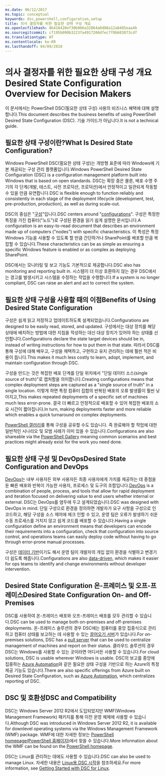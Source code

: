 ```yaml
---
ms.date: 06/12/2017
ms.topic: conceptual
keywords: dsc,powershell,configuration,setup
title: 의사 결정자를 위한 필요한 상태 구성 개요
ms.openlocfilehash: 8b410420ef30b066a32864a0d08a12a8485eaa4b
ms.sourcegitcommit: cf195b090b3223fa4917206dfec7f0b603873cdf
ms.translationtype: HT
ms.contentlocale: ko-KR
ms.lasthandoff: 04/09/2018
---
```

# <a name="desired-state-configuration-overview-for-decision-makers"></a><span data-ttu-id="8d5b4-103">의사 결정자를 위한 필요한 상태 구성 개요</span><span class="sxs-lookup"><span data-stu-id="8d5b4-103">Desired State Configuration Overview for Decision Makers</span></span>

<span data-ttu-id="8d5b4-104">이 문서에서는 PowerShell DSC(필요한 상태 구성) 사용의 비즈니스 혜택에 대해 설명합니다.</span><span class="sxs-lookup"><span data-stu-id="8d5b4-104">This document describes the business benefits of using PowerShell Desired State Configuration (DSC).</span></span> <span data-ttu-id="8d5b4-105">기술 가이드가 아닙니다.</span><span class="sxs-lookup"><span data-stu-id="8d5b4-105">It is not a technical guide.</span></span>

## <a name="what-is-desired-state-configuration"></a><span data-ttu-id="8d5b4-106">필요한 상태 구성이란?</span><span class="sxs-lookup"><span data-stu-id="8d5b4-106">What Is Desired State Configuration?</span></span>

<span data-ttu-id="8d5b4-107">Windows PowerShell DSC(필요한 상태 구성)는 개방형 표준에 따라 Windows에 기본 제공되는 구성 관리 플랫폼입니다.</span><span class="sxs-lookup"><span data-stu-id="8d5b4-107">Windows PowerShell Desired State Configuration (DSC) is a configuration management platform built into Windows that is based on open standards.</span></span> <span data-ttu-id="8d5b4-108">DSC는 확장 중은 물론, 배포 수명 주기의 각 단계(개발, 테스트, 사전 프로덕션, 프로덕션)에서 안정적이고 일관되게 작동할 수 있을 만큼 유연합니다.</span><span class="sxs-lookup"><span data-stu-id="8d5b4-108">DSC is flexible enough to function reliably and consistently in each stage of the deployment lifecycle (development, test, pre-production, production), as well as during scale-out.</span></span>

<span data-ttu-id="8d5b4-109">DSC의 중심은 "[구성](https://msdn.microsoft.com/powershell/dsc/configurations)"입니다.</span><span class="sxs-lookup"><span data-stu-id="8d5b4-109">DSC centers around "[configurations](https://msdn.microsoft.com/powershell/dsc/configurations)".</span></span>
<span data-ttu-id="8d5b4-110">구성은 특정한 특징을 가진 컴퓨터("노드")로 구성된 환경을 읽기 쉽게 설명한 문서입니다.</span><span class="sxs-lookup"><span data-stu-id="8d5b4-110">A configuration is an easy-to-read document that describes an environment made up of computers ("nodes") with specific characteristics.</span></span>
<span data-ttu-id="8d5b4-111">이 특성은 특정 Windows 기능을 사용할 수 있도록 할 만큼 간단하거나 SharePoint를 배포할 만큼 복잡할 수 있습니다.</span><span class="sxs-lookup"><span data-stu-id="8d5b4-111">These characteristics can be as simple as ensuring a specific Windows feature is enabled or as complex as deploying SharePoint.</span></span>

<span data-ttu-id="8d5b4-112">DSC에서는 모니터링 및 보고 기능도 기본적으로 제공합니다.</span><span class="sxs-lookup"><span data-stu-id="8d5b4-112">DSC also has monitoring and reporting built in.</span></span>
<span data-ttu-id="8d5b4-113">시스템이 더 이상 호환하지 않는 경우 DSC에서는 경고를 발생시키고 시스템을 수정하는 작업을 수행합니다.</span><span class="sxs-lookup"><span data-stu-id="8d5b4-113">If a system is no longer compliant, DSC can raise an alert and act to correct the system.</span></span>

## <a name="benefits-of-using-desired-state-configuration"></a><span data-ttu-id="8d5b4-114">필요한 상태 구성을 사용할 때의 이점</span><span class="sxs-lookup"><span data-stu-id="8d5b4-114">Benefits of Using Desired State Configuration</span></span>

<span data-ttu-id="8d5b4-115">구성은 쉽게 읽고 저장하고 업데이트하도록 설계되었습니다.</span><span class="sxs-lookup"><span data-stu-id="8d5b4-115">Configurations are designed to be easily read, stored, and updated.</span></span>
<span data-ttu-id="8d5b4-116">구성에서는 대상 장치를 해당 상태에 배치하는 방법에 대한 지침을 작성하는 대신 대상 장치가 있어야 하는 상태를 선언합니다.</span><span class="sxs-lookup"><span data-stu-id="8d5b4-116">Configurations declare the state target devices should be in, instead of writing instructions for how to put them in that state.</span></span>
<span data-ttu-id="8d5b4-117">따라서 DSC를 통해 구성에 대해 배우고, 구성을 채택하고, 구현하고 유지 관리하는 데에 훨씬 적은 비용이 듭니다.</span><span class="sxs-lookup"><span data-stu-id="8d5b4-117">This makes it much less costly to learn, adopt, implement, and maintain configuration through DSC.</span></span>

<span data-ttu-id="8d5b4-118">구성을 만드는 것은 복잡한 배포 단계를 단일 위치에서 "단일 데이터 소스(single source of truth)"로 캡처함을 의미합니다.</span><span class="sxs-lookup"><span data-stu-id="8d5b4-118">Creating configurations means that complex deployment steps are captured as a "single source of truth" in a single location.</span></span>
<span data-ttu-id="8d5b4-119">이렇게 하면 특정 컴퓨터 집합의 반복된 배포의 오류 발생률이 훨씬 낮아지고,</span><span class="sxs-lookup"><span data-stu-id="8d5b4-119">This makes repeated deployments of a specific set of machines much less error-prone.</span></span>
<span data-ttu-id="8d5b4-120">결국 더 빠르고 안정적으로 배포할 수 있어 복잡한 배포의 소요 시간이 짧아집니다.</span><span class="sxs-lookup"><span data-stu-id="8d5b4-120">In turn, making deployments faster and more reliable which enables a quick turnaround on complex deployments.</span></span>

<span data-ttu-id="8d5b4-121">[PowerShell 갤러리](https://powershellgallery.com)를 통해 구성을 공유할 수도 있습니다. 즉 완료해야 할 작업에 대한 일반적인 시나리오 및 모범 사례가 이미 있을 수 있습니다.</span><span class="sxs-lookup"><span data-stu-id="8d5b4-121">Configurations are also shareable via the [PowerShell Gallery](https://powershellgallery.com) meaning common scenarios and best practices might already exist for the work you need done.</span></span>


## <a name="desired-state-configuration-and-devops"></a><span data-ttu-id="8d5b4-122">필요한 상태 구성 및 DevOps</span><span class="sxs-lookup"><span data-stu-id="8d5b4-122">Desired State Configuration and DevOps</span></span>

<span data-ttu-id="8d5b4-123">[DevOps](http://blogs.technet.com/b/ashleymcglone/archive/2015/11/20/devops-for-n00bs-ie-windows-people.aspx)는 내부 사용자든 외부 사용자든 최종 사용자에게 가치를 제공하는 데 중점을 둔 빠른 배포와 반복이 가능한 사용자, 프로세스 및 도구의 조합입니다.</span><span class="sxs-lookup"><span data-stu-id="8d5b4-123">[DevOps](http://blogs.technet.com/b/ashleymcglone/archive/2015/11/20/devops-for-n00bs-ie-windows-people.aspx) is a combination of people, process, and tools that allow for rapid deployment and iteration focused on delivering value to end users whether internal or external.</span></span>
<span data-ttu-id="8d5b4-124">DSC는 DevOps를 염두에 두고 설계되었습니다.</span><span class="sxs-lookup"><span data-stu-id="8d5b4-124">DSC was designed with DevOps in mind.</span></span>
<span data-ttu-id="8d5b4-125">단일 구성으로 환경을 정의하면 개발자가 요구 사항을 구성으로 인코드하고, 해당 구성을 소스 제어에 체크 인할 수 있고, 운영 팀은 오류가 발생하기 쉬운 수동 프로세스를 거치지 않고 쉽게 코드를 배포할 수 있습니다.</span><span class="sxs-lookup"><span data-stu-id="8d5b4-125">Having a single configuration define an environment means that developers can encode their requirements into a configuration, check that configuration into source control, and operations teams can easily deploy code without having to go through error-prone manual processes.</span></span>

<span data-ttu-id="8d5b4-126">구성은 [데이터 기반](https://msdn.microsoft.com/powershell/dsc/configdata)이기도 해서 운영 팀이 개발자의 개입 없이 환경을 식별하고 변경기 더 쉽도록 해줍니다.</span><span class="sxs-lookup"><span data-stu-id="8d5b4-126">Configurations are also [data-driven](https://msdn.microsoft.com/powershell/dsc/configdata), which makes it easier for ops teams to identify and change environments without developer intervention.</span></span>

## <a name="desired-state-configuration-on--and-off-premises"></a><span data-ttu-id="8d5b4-127">Desired State Configuration 온-프레미스 및 오프-프레미스</span><span class="sxs-lookup"><span data-stu-id="8d5b4-127">Desired State Configuration On- and Off-Premises</span></span>

<span data-ttu-id="8d5b4-128">DSC를 사용하여 온-프레미스 배포와 오프-프레미스 배포를 모두 관리할 수 있습니다.</span><span class="sxs-lookup"><span data-stu-id="8d5b4-128">DSC can be used to manage both on-premises and off-premises deployments.</span></span>
<span data-ttu-id="8d5b4-129">온-프레미스 솔루션의 경우 DSC에는 컴퓨터를 중앙 집중식으로 관리하고 컴퓨터 상태를 보고하는 데 사용할 수 있는 [끌어오기 서버](https://msdn.microsoft.com/powershell/dsc/pullserver)가 있습니다.</span><span class="sxs-lookup"><span data-stu-id="8d5b4-129">For on-premises solutions, DSC has a [pull server](https://msdn.microsoft.com/powershell/dsc/pullserver) that can be used to centralize management of machines and report on their status.</span></span>
<span data-ttu-id="8d5b4-130">클라우드 솔루션의 경우 DSC는 Windows를 사용할 수 있는 곳이라면 어디서든 사용할 수 있습니다.</span><span class="sxs-lookup"><span data-stu-id="8d5b4-130">For cloud solutions, DSC is usable wherever Windows is usable.</span></span>
<span data-ttu-id="8d5b4-131">DSC의 보고를 중앙에 집중하는 [Azure Automation](https://azure.microsoft.com/en-us/documentation/services/automation/)와 같은 필요한 상태 구성을 기반으로 하는 Azure의 특정 제공 기능도 있습니다.</span><span class="sxs-lookup"><span data-stu-id="8d5b4-131">There are also specific offerings from Azure built on Desired State Configuration, such as [Azure Automation](https://azure.microsoft.com/en-us/documentation/services/automation/), which centralizes reporting of DSC.</span></span>

## <a name="dsc-and-compatibility"></a><span data-ttu-id="8d5b4-132">DSC 및 호환성</span><span class="sxs-lookup"><span data-stu-id="8d5b4-132">DSC and Compatibility</span></span>

<span data-ttu-id="8d5b4-133">DSC는 Windows Server 2012 R2에서 도입되었지만 WMF(Windows Management Framework) 패키지를 통해 이전 운영 체제에 사용할 수 있습니다.</span><span class="sxs-lookup"><span data-stu-id="8d5b4-133">Although DSC was introduced in Windows Server 2012 R2, it is available for downlevel operating systems via the Windows Management Framework (WMF) package.</span></span>
<span data-ttu-id="8d5b4-134">WMF에 대한 자세한 정보는 [PowerShell homepage(PowerShell 홈페이지)](https://msdn.microsoft.com/en-us/powershell/)에서 찾을 수 있습니다.</span><span class="sxs-lookup"><span data-stu-id="8d5b4-134">More information about the WMF can be found on the [PowerShell homepage](https://msdn.microsoft.com/en-us/powershell/).</span></span>

<span data-ttu-id="8d5b4-135">DSC는 Linux를 관리하는 데에도 사용할 수 있습니다.</span><span class="sxs-lookup"><span data-stu-id="8d5b4-135">DSC can also be used to manage Linux.</span></span> <span data-ttu-id="8d5b4-136">자세한 내용은 [Linux용 DSC 시작](https://msdn.microsoft.com/en-us/powershell/dsc/lnxgettingstarted)을 참조하세요.</span><span class="sxs-lookup"><span data-stu-id="8d5b4-136">For more information, see [Getting Started with DSC for Linux](https://msdn.microsoft.com/en-us/powershell/dsc/lnxgettingstarted).</span></span>
